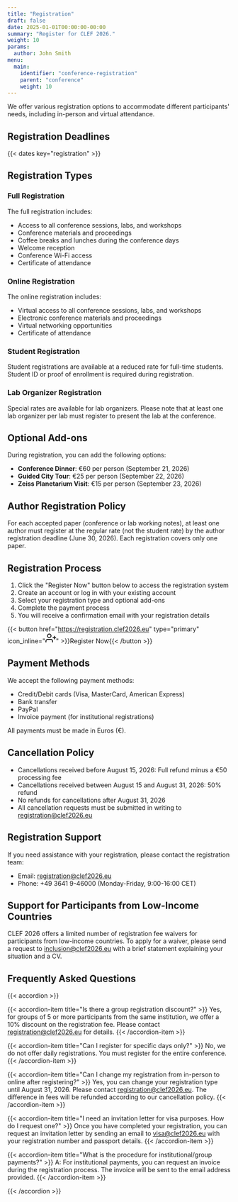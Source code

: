```yaml
---
title: "Registration"
draft: false
date: 2025-01-01T00:00:00-00:00
summary: "Register for CLEF 2026."
weight: 10
params:
  author: John Smith
menu:
  main:
    identifier: "conference-registration"
    parent: "conference"
    weight: 10
---
```


We offer various registration options to accommodate different participants' needs, including in-person and virtual attendance.

## Registration Deadlines

{{< dates key="registration" >}}

## Registration Types

### Full Registration

The full registration includes:

- Access to all conference sessions, labs, and workshops
- Conference materials and proceedings
- Coffee breaks and lunches during the conference days
- Welcome reception
- Conference Wi-Fi access
- Certificate of attendance

### Online Registration

The online registration includes:

- Virtual access to all conference sessions, labs, and workshops
- Electronic conference materials and proceedings
- Virtual networking opportunities
- Certificate of attendance

### Student Registration

Student registrations are available at a reduced rate for full-time students. Student ID or proof of enrollment is required during registration.

### Lab Organizer Registration

Special rates are available for lab organizers. Please note that at least one lab organizer per lab must register to present the lab at the conference.

## Optional Add-ons

During registration, you can add the following options:

- **Conference Dinner**: €60 per person (September 21, 2026)
- **Guided City Tour**: €25 per person (September 22, 2026)
- **Zeiss Planetarium Visit**: €15 per person (September 23, 2026)

## Author Registration Policy

For each accepted paper (conference or lab working notes), at least one author must register at the regular rate (not the student rate) by the author registration deadline (June 30, 2026). Each registration covers only one paper.

## Registration Process

1. Click the "Register Now" button below to access the registration system
2. Create an account or log in with your existing account
3. Select your registration type and optional add-ons
4. Complete the payment process
5. You will receive a confirmation email with your registration details

{{< button href="https://registration.clef2026.eu" type="primary" icon_inline="<svg xmlns='http://www.w3.org/2000/svg' width='24' height='24' viewBox='0 0 24 24' fill='none' stroke='currentColor' stroke-width='2' stroke-linecap='round' stroke-linejoin='round'><path d='M16 21v-2a4 4 0 0 0-4-4H5a4 4 0 0 0-4 4v2'></path><circle cx='8.5' cy='7' r='4'></circle><line x1='20' y1='8' x2='20' y2='14'></line><line x1='23' y1='11' x2='17' y2='11'></line></svg>" >}}Register Now{{< /button >}}

## Payment Methods

We accept the following payment methods:

- Credit/Debit cards (Visa, MasterCard, American Express)
- Bank transfer
- PayPal
- Invoice payment (for institutional registrations)

All payments must be made in Euros (€).

## Cancellation Policy

- Cancellations received before August 15, 2026: Full refund minus a €50 processing fee
- Cancellations received between August 15 and August 31, 2026: 50% refund
- No refunds for cancellations after August 31, 2026
- All cancellation requests must be submitted in writing to [registration@clef2026.eu](mailto:registration@clef2026.eu)

## Registration Support

If you need assistance with your registration, please contact the registration team:

- Email: [registration@clef2026.eu](mailto:registration@clef2026.eu)
- Phone: +49 3641 9-46000 (Monday-Friday, 9:00-16:00 CET)

## Support for Participants from Low-Income Countries

CLEF 2026 offers a limited number of registration fee waivers for participants from low-income countries. To apply for a waiver, please send a request to [inclusion@clef2026.eu](mailto:inclusion@clef2026.eu) with a brief statement explaining your situation and a CV.

## Frequently Asked Questions

{{< accordion >}}

  {{< accordion-item title="Is there a group registration discount?" >}}
  Yes, for groups of 5 or more participants from the same institution, we offer a 10% discount on the registration fee. Please contact [registration@clef2026.eu](mailto:registration@clef2026.eu) for details.
  {{< /accordion-item >}}
  
  {{< accordion-item title="Can I register for specific days only?" >}}
  No, we do not offer daily registrations. You must register for the entire conference.
  {{< /accordion-item >}}
  
  {{< accordion-item title="Can I change my registration from in-person to online after registering?" >}}
  Yes, you can change your registration type until August 31, 2026. Please contact [registration@clef2026.eu](mailto:registration@clef2026.eu). The difference in fees will be refunded according to our cancellation policy.
  {{< /accordion-item >}}
  
  {{< accordion-item title="I need an invitation letter for visa purposes. How do I request one?" >}}
  Once you have completed your registration, you can request an invitation letter by sending an email to [visa@clef2026.eu](mailto:visa@clef2026.eu) with your registration number and passport details.
  {{< /accordion-item >}}
  
  {{< accordion-item title="What is the procedure for institutional/group payments?" >}}
  A: For institutional payments, you can request an invoice during the registration process. The invoice will be sent to the email address provided.
  {{< /accordion-item >}}

{{< /accordion >}}
